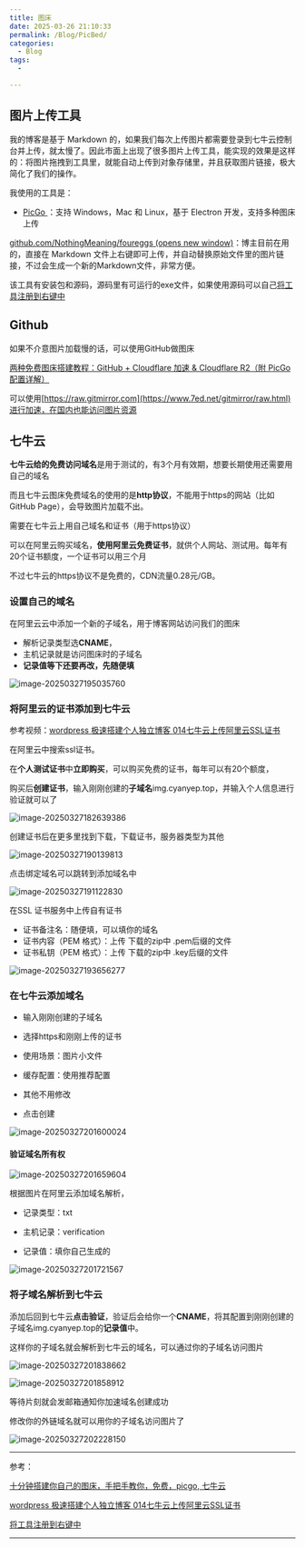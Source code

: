 ```yaml
---
title: 图床
date: 2025-03-26 21:10:33
permalink: /Blog/PicBed/
categories:
  - Blog
tags:
  - 

---
```






## 图片上传工具

我的博客是基于 Markdown 的，如果我们每次上传图片都需要登录到七牛云控制台并上传，就太慢了。因此市面上出现了很多图片上传工具，能实现的效果是这样的：将图片拖拽到工具里，就能自动上传到对象存储里，并且获取图片链接，极大简化了我们的操作。

我使用的工具是：

- [PicGo ](https://molunerfinn.com/PicGo/)：支持 Windows，Mac 和 Linux，基于 Electron 开发，支持多种图床上传



‍[github.com/NothingMeaning/foureggs (opens new window)](https://github.com/NothingMeaning/foureggs)：博主目前在用的，直接在 Markdown 文件上右键即可上传，并自动替换原始文件里的图片链接，不过会生成一个新的Markdown文件，非常方便。

该工具有安装包和源码，源码里有可运行的exe文件，如果使用源码可以自己[将工具注册到右键中](https://www.bilibili.com/video/BV1S64y1G76f/)



## Github

如果不介意图片加载慢的话，可以使用GitHub做图床

[两种免费图床搭建教程：GitHub + Cloudflare 加速 & Cloudflare R2（附 PicGo 配置详解）](https://hansvlss.top/post/tuc/)



可以使用[https://raw.gitmirror.com](https://www.7ed.net/gitmirror/raw.html)进行加速，在国内也能访问图片资源



## 七牛云

**七牛云给的免费访问域名**是用于测试的，有3个月有效期，想要长期使用还需要用自己的域名

而且七牛云图床免费域名的使用的是**http协议**，不能用于https的网站（比如GitHub Page），会导致图片加载不出。



需要在七牛云上用自己域名和证书（用于https协议）

可以在阿里云购买域名，**使用阿里云免费证书**，就供个人网站、测试用。每年有20个证书额度，一个证书可以用三个月



不过七牛云的https协议不是免费的，CDN流量0.28元/GB。



### 设置自己的域名

在阿里云云中添加一个新的子域名，用于博客网站访问我们的图床

- 解析记录类型选**CNAME**，
- 主机记录就是访问图床时的子域名
- **记录值等下还要再改，先随便填**

![image-20250327195035760](http://stofu80ry.sabkt.gdipper.com/picture/image-20250327195035760.png)



### 将阿里云的证书添加到七牛云

参考视频：[wordpress 极速搭建个人独立博客 014七牛云上传阿里云SSL证书](https://www.bilibili.com/video/BV1i4411s72P/)



在阿里云中搜索ssl证书。

在**个人测试证书**中**立即购买**，可以购买免费的证书，每年可以有20个额度，

购买后**创建证书**，输入刚刚创建的**子域名**img.cyanyep.top，并输入个人信息进行验证就可以了

![image-20250327182639386](http://stofu80ry.sabkt.gdipper.com/Blog/image-20250327182639386.png)



创建证书后在更多里找到下载，下载证书，服务器类型为其他

![image-20250327190139813](http://stofu80ry.sabkt.gdipper.com/Blog/image-20250327190139813.png)



点击绑定域名可以跳转到添加域名中

![image-20250327191122830](http://stofu80ry.sabkt.gdipper.com/Blog/image-20250327191122830.png)



在SSL 证书服务中上传自有证书

- 证书备注名：随便填，可以填你的域名
- 证书内容（PEM 格式）：上传 下载的zip中 .pem后缀的文件
- 证书私钥（PEM 格式）：上传 下载的zip中 .key后缀的文件

![image-20250327193656277](http://stofu80ry.sabkt.gdipper.com/Blog/image-20250327193656277.png)



### 在七牛云添加域名

- 输入刚刚创建的子域名

- 选择https和刚刚上传的证书

- 使用场景：图片小文件

- 缓存配置：使用推荐配置

- 其他不用修改

- 点击创建

![image-20250327201600024](http://stofu80ry.sabkt.gdipper.com/Blog/image-20250327201600024.png)



#### 验证域名所有权

![image-20250327201659604](http://stofu80ry.sabkt.gdipper.com/Blog/image-20250327201659604.png)

根据图片在阿里云添加域名解析，

- 记录类型：txt

- 主机记录：verification

- 记录值：填你自己生成的

![image-20250327201721567](http://stofu80ry.sabkt.gdipper.com/picture/image-20250327201721567.png)



### 将子域名解析到七牛云

添加后回到七牛云**点击验证**，验证后会给你一个**CNAME**，将其配置到刚刚创建的子域名img.cyanyep.top的**记录值**中。

这样你的子域名就会解析到七牛云的域名，可以通过你的子域名访问图片

![image-20250327201838662](http://stofu80ry.sabkt.gdipper.com/picture/image-20250327201838662.png)

![image-20250327201858912](http://stofu80ry.sabkt.gdipper.com/picture/image-20250327201858912.png)

等待片刻就会发邮箱通知你加速域名创建成功

修改你的外链域名就可以用你的子域名访问图片了

![image-20250327202228150](http://stofu80ry.sabkt.gdipper.com/picture/image-20250327202228150.png)



---

参考：

[十分钟搭建你自己的图床，手把手教你，免费，picgo, 七牛云](https://www.bilibili.com/video/BV1fw411t7eU/)

[wordpress 极速搭建个人独立博客 014七牛云上传阿里云SSL证书](https://www.bilibili.com/video/BV1i4411s72P/)

[将工具注册到右键中](https://www.bilibili.com/video/BV1S64y1G76f/)



---

